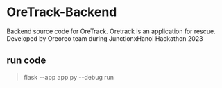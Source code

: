 # OreTrack-Backend
Backend source code for OreTrack. Oretrack is an application for rescue. Developed by Oreoreo team during JunctionxHanoi Hackathon 2023

## run code

> flask --app app.py --debug run
